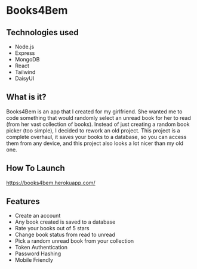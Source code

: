 # Books4Bem

## Technologies used

- Node.js
- Express
- MongoDB
- React
- Tailwind
- DaisyUI

## What is it?

Books4Bem is an app that I created for my girlfriend. She wanted me to code something that would randomly select an unread book for her to read (from her vast collection of books). Instead of just creating a random book picker (too simple), I decided to rework an old project. This project is a complete overhaul, it saves your books to a database, so you can access them from any device, and this project also looks a lot nicer than my old one.

## How To Launch

https://books4bem.herokuapp.com/

## Features

- Create an account
- Any book created is saved to a database
- Rate your books out of 5 stars
- Change book status from read to unread
- Pick a random unread book from your collection
- Token Authentication
- Password Hashing
- Mobile Friendly
